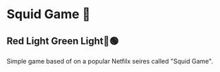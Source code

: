 # Squid Game 🦑

## Red Light Green Light🔴🟢

Simple game based of on a popular Netfilx seires called "Squid Game".
